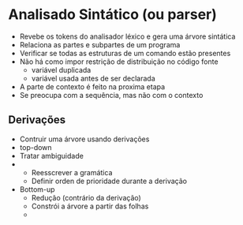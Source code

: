 # Analisado Sintático (ou parser)

  - Revebe os tokens do analisador léxico e gera uma árvore sintática
  - Relaciona as partes e subpartes de um programa
  - Verificar se todas as estruturas de um comando estão presentes
  - Não há como impor restrição de distribuição no código fonte
    - variável duplicada
    - variável usada antes de ser declarada
  - A parte de contexto é feito na proxima etapa
  - Se preocupa com a sequência, mas não com o contexto

## Derivações

  - Contruir uma árvore usando derivações
  - top-down 
  - Tratar ambiguidade
  - 
    - Reesscrever a gramática
    - Definir orden de prioridade durante a derivação
  - Bottom-up
    - Redução (contrário da derivação)
    - Constrói a árvore a partir das folhas
    - 